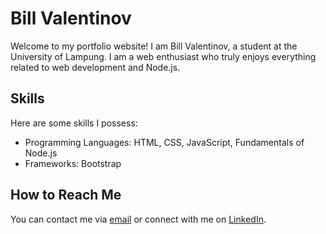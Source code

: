 # Bill Valentinov

Welcome to my portfolio website! I am Bill Valentinov, a student at the University of Lampung. I am a web enthusiast who truly enjoys everything related to web development and Node.js.

## Skills

Here are some skills I possess:

- Programming Languages: HTML, CSS, JavaScript, Fundamentals of Node.js
- Frameworks: Bootstrap

## How to Reach Me

You can contact me via [email](mailto:valentinovbill0@gmail.com) or connect with me on [LinkedIn](https://www.linkedin.com/in/bill-valentinov-42a8a4250).